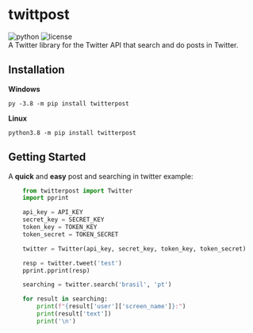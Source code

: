 # twittpost
![python](https://img.shields.io/badge/Python-3.7%20%7C%203.8-blue.svg) ![license](https://img.shields.io/github/license/vLeeH/twitterpost.svg) <br>
A Twitter library for the Twitter API that search and do posts in Twitter.

## Installation
**Windows**
```
py -3.8 -m pip install twitterpost
```

**Linux**
```
python3.8 -m pip install twitterpost
```

## Getting Started
A **quick** and **easy** post and searching in twitter example:
```python
    from twitterpost import Twitter
    import pprint

    api_key = API_KEY
    secret_key = SECRET_KEY
    token_key = TOKEN_KEY
    token_secret = TOKEN_SECRET

    twitter = Twitter(api_key, secret_key, token_key, token_secret)

    resp = twitter.tweet('test')
    pprint.pprint(resp)

    searching = twitter.search('brasil', 'pt')

    for result in searching:
        print(f"{result['user']['screen_name']}:")
        print(result['text'])
        print('\n')
```
